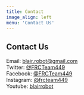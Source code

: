 ```yaml
---
title: Contact
image_align: left
menu: 'Contact Us'
---
```


## **Contact Us**

Email: blair.robot@gmail.com  
Twitter: [@FRCTeam449](https://twitter.com/FRCTeam449)  
Facebook: [@FRCTeam449](https://www.facebook.com/FRCTeam449)  
Instagram: [@frcteam449](https://www.instagram.com/frcteam449)  
Youtube: [blairrobot](https://www.youtube.com/user/blairrobot)
